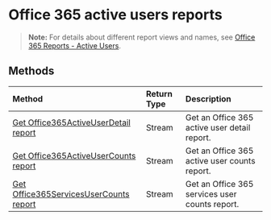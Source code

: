 # Office 365 active users reports

> **Note:** For details about different report views and names, see [Office 365 Reports - Active Users](https://support.office.com/client/Active-Users-fc1cf1d0-cd84-43fd-adb7-a4c4dfa8112d).

## Methods
| Method                                   | Return Type | Description                              |
| :--------------------------------------- | :---------- | :--------------------------------------- |
| [Get Office365ActiveUserDetail report](../api/reportroot_office365activeuserdetail.md) | Stream      | Get an Office 365 active user detail report. |
| [Get Office365ActiveUserCounts report](../api/reportroot_office365activeusercounts.md) | Stream      | Get an Office 365 active user counts report. |
| [Get Office365ServicesUserCounts report](../api/reportroot_office365servicesusercounts.md) | Stream      | Get an Office 365 services user counts report. |
